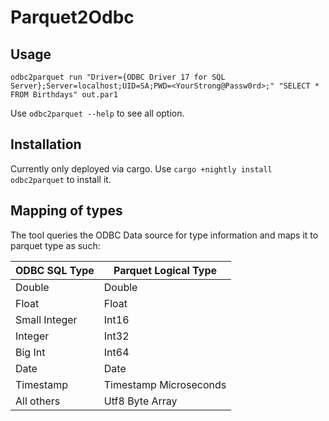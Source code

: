 # Parquet2Odbc

## Usage

```shell
odbc2parquet run "Driver={ODBC Driver 17 for SQL Server};Server=localhost;UID=SA;PWD=<YourStrong@Passw0rd>;" "SELECT * FROM Birthdays" out.par1
```

Use `odbc2parquet --help` to see all option.

## Installation

Currently only deployed via cargo. Use `cargo +nightly install odbc2parquet` to install it.

## Mapping of types

The tool queries the ODBC Data source for type information and maps it to parquet type as such:

| ODBC SQL Type | Parquet Logical Type   |
|---------------|------------------------|
| Double        | Double                 |
| Float         | Float                  |
| Small Integer | Int16                  |
| Integer       | Int32                  |
| Big Int       | Int64                  |
| Date          | Date                   |
| Timestamp     | Timestamp Microseconds |
| All others    | Utf8 Byte Array        |

